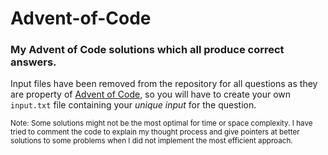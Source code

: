 # Advent-of-Code
### My Advent of Code solutions which all produce correct answers.  
Input files have been removed from the repository for all questions as they are property of [Advent of Code](https://adventofcode.com), so you will have to create your own `input.txt` file containing your _unique input_ for the question.

<sub>
 Note: Some solutions might not be the most optimal for time or space complexity. I have tried to comment the code to explain my thought process and give pointers at better solutions to some problems when I did not implement the most efficient approach.
 </sub>
